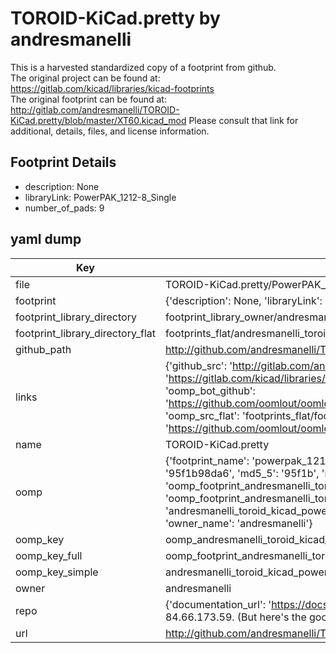 # TOROID-KiCad.pretty by andresmanelli  
This is a harvested standardized copy of a footprint from github.  
The original project can be found at:  
https://gitlab.com/kicad/libraries/kicad-footprints  
The original footprint can be found at:
http://gitlab.com/andresmanelli/TOROID-KiCad.pretty/blob/master/XT60.kicad_mod
Please consult that link for additional, details, files, and license information.  
## Footprint Details
* description: None  
* libraryLink: PowerPAK_1212-8_Single  
* number_of_pads: 9  
## yaml dump  
| Key | Value |  
| --- | --- |  
| file | TOROID-KiCad.pretty/PowerPAK_1212-8_Single.kicad_mod |  
| footprint | {'description': None, 'libraryLink': 'PowerPAK_1212-8_Single', 'number_of_pads': 9} |  
| footprint_library_directory | footprint_library_owner/andresmanelli_TOROID-KiCad.pretty |  
| footprint_library_directory_flat | footprints_flat/andresmanelli_toroid_kicad_powerpak_1212_8_single/working |  
| github_path | http://github.com/andresmanelli/TOROID-KiCad.pretty/blob/master/PowerPAK_1212-8_Single.kicad_mod |  
| links | {'github_src': 'http://gitlab.com/andresmanelli/TOROID-KiCad.pretty/blob/master/XT60.kicad_mod', 'github_src_repo': 'https://gitlab.com/kicad/libraries/kicad-footprints', 'oomp_bot': 'footprints/andresmanelli_toroid_kicad_powerpak_1212_8_single/working', 'oomp_bot_github': 'https://github.com/oomlout/oomlout_oomp_footprint_bot/tree/main/footprints/andresmanelli_toroid_kicad_powerpak_1212_8_single/working', 'oomp_src_flat': 'footprints_flat/footprints_flat/andresmanelli_toroid_kicad_powerpak_1212_8_single/working', 'oomp_src_flat_github': 'https://github.com/oomlout/oomlout_oomp_footprint_src/tree/main/footprints_flat/andresmanelli_toroid_kicad_powerpak_1212_8_single/working'} |  
| name | TOROID-KiCad.pretty |  
| oomp | {'footprint_name': 'powerpak_1212_8_single', 'library_name': 'toroid_kicad', 'md5': '95f1b98da69a89ab58d39fbb676a2ab6', 'md5_10': '95f1b98da6', 'md5_5': '95f1b', 'md5_6': '95f1b9', 'oomp_key': 'oomp_andresmanelli_toroid_kicad_powerpak_1212_8_single', 'oomp_key_extra': 'oomp_footprint_andresmanelli_toroid_kicad_powerpak_1212_8_single', 'oomp_key_full': 'oomp_footprint_andresmanelli_toroid_kicad_powerpak_1212_8_single_95f1b9', 'oomp_key_simple': 'andresmanelli_toroid_kicad_powerpak_1212_8_single', 'original_filename': 'TOROID-KiCad.pretty/PowerPAK_1212-8_Single.kicad_mod', 'owner_name': 'andresmanelli'} |  
| oomp_key | oomp_andresmanelli_toroid_kicad_powerpak_1212_8_single |  
| oomp_key_full | oomp_footprint_andresmanelli_toroid_kicad_powerpak_1212_8_single |  
| oomp_key_simple | andresmanelli_toroid_kicad_powerpak_1212_8_single |  
| owner | andresmanelli |  
| repo | {'documentation_url': 'https://docs.github.com/rest/overview/resources-in-the-rest-api#rate-limiting', 'message': "API rate limit exceeded for 84.66.173.59. (But here's the good news: Authenticated requests get a higher rate limit. Check out the documentation for more details.)"} |  
| url | http://github.com/andresmanelli/TOROID-KiCad.pretty |  

